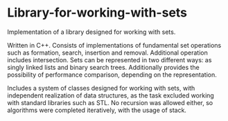 # Library-for-working-with-sets
Implementation of a library designed for working with sets.

Written in C++.
Consists of implementations of fundamental set operations such as formation, search, insertion and removal. Additional operation includes intersection. Sets can be represented in two different ways: as singly linked lists and binary search trees.
Additionally provides the possibility of performance comparison, depending on the representation.

Includes a system of classes designed for working with sets, with independent realization of data structures, 
as the task excluded working with standard libraries such as STL. No recursion was allowed either, so algorithms
were completed iteratively, with the usage of stack.
